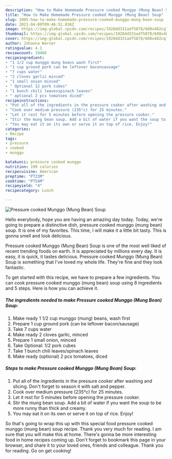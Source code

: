 ```yaml
---
description: "How to Make Homemade Pressure cooked Munggo (Mung Bean) Soup"
title: "How to Make Homemade Pressure cooked Munggo (Mung Bean) Soup"
slug: 1095-how-to-make-homemade-pressure-cooked-munggo-mung-bean-soup
date: 2021-04-09T09:46:51.036Z
image: https://img-global.cpcdn.com/recipes/1928dd331adf5878/680x482cq70/pressure-cooked-munggo-mung-bean-soup-recipe-main-photo.jpg
thumbnail: https://img-global.cpcdn.com/recipes/1928dd331adf5878/680x482cq70/pressure-cooked-munggo-mung-bean-soup-recipe-main-photo.jpg
cover: https://img-global.cpcdn.com/recipes/1928dd331adf5878/680x482cq70/pressure-cooked-munggo-mung-bean-soup-recipe-main-photo.jpg
author: Johanna Warner
ratingvalue: 4.1
reviewcount: 19466
recipeingredient:
- "1 1/2 cup munggo mung beans wash first"
- "1 cup ground pork can be leftover baconsausage"
- "7 cups water"
- "2 cloves garlic minced"
- "1 small onion minced"
- " Optional 12 pork cubes"
- "1 bunch chili leavesspinach leaves"
- " optional 2 pcs tomatoes diced"
recipeinstructions:
- "Put all of the ingredients in the pressure cooker after washing and slicing. Don&#39;t forget to season it with salt and pepper."
- "Cook over medium pressure (235°c) for 25 minutes."
- "Let it rest for 5 minutes before opening the pressure cooker."
- "Stir the mung bean soup. Add a bit of water if you want the soup to be more runny than thick and creamy."
- "You may eat it on its own or serve it on top of rice. Enjoy!"
categories:
- Recipe
tags:
- pressure
- cooked
- munggo

katakunci: pressure cooked munggo 
nutrition: 199 calories
recipecuisine: American
preptime: "PT23M"
cooktime: "PT54M"
recipeyield: "4"
recipecategory: Lunch

---
```



![Pressure cooked Munggo (Mung Bean) Soup](https://img-global.cpcdn.com/recipes/1928dd331adf5878/680x482cq70/pressure-cooked-munggo-mung-bean-soup-recipe-main-photo.jpg)

Hello everybody, hope you are having an amazing day today. Today, we're going to prepare a distinctive dish, pressure cooked munggo (mung bean) soup. It is one of my favorites. This time, I will make it a little bit tasty. This is gonna smell and look delicious.



Pressure cooked Munggo (Mung Bean) Soup is one of the most well liked of recent trending foods on earth. It is appreciated by millions every day. It is easy, it is quick, it tastes delicious. Pressure cooked Munggo (Mung Bean) Soup is something that I've loved my whole life. They're fine and they look fantastic.


To get started with this recipe, we have to prepare a few ingredients. You can cook pressure cooked munggo (mung bean) soup using 8 ingredients and 5 steps. Here is how you can achieve it.

<!--inarticleads1-->

##### The ingredients needed to make Pressure cooked Munggo (Mung Bean) Soup:

1. Make ready 1 1/2 cup munggo (mung) beans, wash first
1. Prepare 1 cup ground pork (can be leftover bacon/sausage)
1. Take 7 cups water
1. Make ready 2 cloves garlic, minced
1. Prepare 1 small onion, minced
1. Take  Optional: 1/2 pork cubes
1. Take 1 bunch chili leaves/spinach leaves
1. Make ready  (optional) 2 pcs tomatoes, diced




<!--inarticleads2-->

##### Steps to make Pressure cooked Munggo (Mung Bean) Soup:

1. Put all of the ingredients in the pressure cooker after washing and slicing. Don&#39;t forget to season it with salt and pepper.
1. Cook over medium pressure (235°c) for 25 minutes.
1. Let it rest for 5 minutes before opening the pressure cooker.
1. Stir the mung bean soup. Add a bit of water if you want the soup to be more runny than thick and creamy.
1. You may eat it on its own or serve it on top of rice. Enjoy!




So that's going to wrap this up with this special food pressure cooked munggo (mung bean) soup recipe. Thank you very much for reading. I am sure that you will make this at home. There's gonna be more interesting food in home recipes coming up. Don't forget to bookmark this page in your browser, and share it to your loved ones, friends and colleague. Thank you for reading. Go on get cooking!
